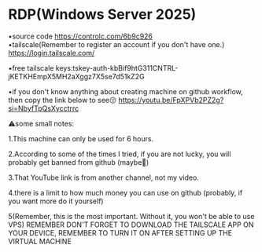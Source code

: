 # RDP(Windows Server 2025)
•source code https://controlc.com/6b9c926        
•tailscale(Remember to register an account if you don't have one.) https://login.tailscale.com/

•free tailscale keys:tskey-auth-kbBif9htG311CNTRL-jKETKHEmpX5MH2aXggz7X5se7d51kZ2G

•if you don't know anything about creating machine on github workflow, then copy the link below to see😗
https://youtu.be/FpXPVb2PZ2g?si=NbyfTpQsXycctrrc

⚠️some small notes:


1.This machine can only be used for 6 hours.


2.According to some of the times I tried, if you are not lucky, you will probably get banned from github (maybe🥲)


3.That YouTube link is from another channel, not my video.


4.there is a limit to how much money you can use on github (probably, if you want more do it yourself)


5(Remember, this is the most important. Without it, you won't be able to use VPS)
REMEMBER DON'T FORGET TO DOWNLOAD THE TAILSCALE APP ON YOUR DEVICE, REMEMBER TO TURN IT ON AFTER SETTING UP THE VIRTUAL MACHINE
